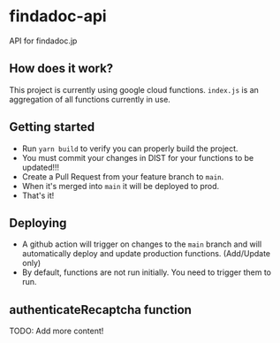 # findadoc-api

API for findadoc.jp

## How does it work?

This project is currently using google cloud functions.
`index.js` is an aggregation of all functions currently in use.

## Getting started

- Run `yarn build` to verify you can properly build the project.
- You must commit your changes in DIST for your functions to be updated!!!
- Create a Pull Request from your feature branch to `main`.
- When it's merged into `main` it will be deployed to prod.
- That's it!

## Deploying

- A github action will trigger on changes to the `main` branch and will automatically deploy and update production functions. (Add/Update only)
- By default, functions are not run initially. You need to trigger them to run.

## authenticateRecaptcha function

TODO: Add more content!
